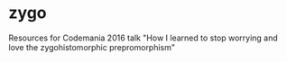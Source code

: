 # zygo
Resources for Codemania 2016 talk "How I learned to stop worrying and love the zygohistomorphic prepromorphism"
